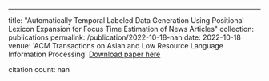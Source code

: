 ---
title: "Automatically Temporal Labeled Data Generation Using Positional Lexicon Expansion for Focus Time Estimation of News Articles"
collection: publications
permalink: /publication/2022-10-18-nan
date: 2022-10-18
venue: 'ACM Transactions on Asian and Low Resource Language Information Processing'
[Download paper here](https://scholar.google.com/citations?view_op=view_citation&hl=en&user=CCckbEUAAAAJ&cstart=20&pagesize=80&citation_for_view=CCckbEUAAAAJ:nZcligLrVowC)

citation count: nan